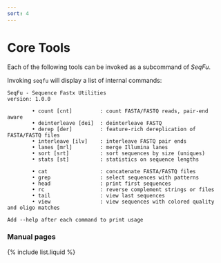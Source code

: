 ```yaml
---
sort: 4
---
```


# Core Tools

Each of the following tools can be invoked as a subcommand of *SeqFu*.

Invoking `seqfu` will display a list of internal commands:

```text
SeqFu - Sequence Fastx Utilities
version: 1.0.0

        • count [cnt]         : count FASTA/FASTQ reads, pair-end aware
        • deinterleave [dei]  : deinterleave FASTQ
        • derep [der]         : feature-rich dereplication of FASTA/FASTQ files
        • interleave [ilv]    : interleave FASTQ pair ends
        • lanes [mrl]         : merge Illumina lanes
        • sort [srt]          : sort sequences by size (uniques)
        • stats [st]          : statistics on sequence lengths

        • cat                 : concatenate FASTA/FASTQ files
        • grep                : select sequences with patterns
        • head                : print first sequences
        • rc                  : reverse complement strings or files
        • tail                : view last sequences
        • view                : view sequences with colored quality and oligo matches

Add --help after each command to print usage
```


### Manual pages

{% include list.liquid %}
